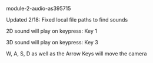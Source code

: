 module-2-audio-as395715

Updated 2/18: Fixed local file paths to find sounds

2D sound will play on keypress: Key 1

3D sound will play on keypress: Key 3

W, A, S, D as well as the Arrow Keys will move the camera
